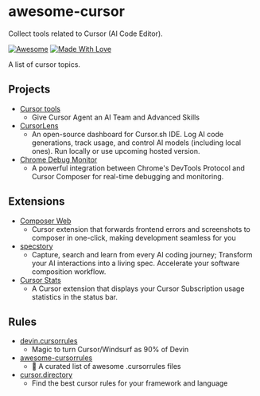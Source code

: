 # awesome-cursor
Collect tools related to Cursor (AI Code Editor).


[![Awesome](https://cdn.rawgit.com/sindresorhus/awesome/d7305f38d29fed78fa85652e3a63e154dd8e8829/media/badge.svg)](https://github.com/sindresorhus/awesome) 
[![Made With Love](https://img.shields.io/badge/Made%20With-Love-orange.svg)](https://github.com/hao-ji-xing/awesome-cursor)

A list of cursor topics.

## Projects
- [Cursor tools](https://github.com/eastlondoner/cursor-tools)
  * Give Cursor Agent an AI Team and Advanced Skills
- [CursorLens](https://github.com/HamedMP/CursorLens)
  * An open-source dashboard for Cursor.sh IDE. Log AI code generations, track usage, and control AI models (including local ones). Run locally or use upcoming hosted version.
- [Chrome Debug Monitor](https://github.com/Maxteabag/cursor-chrome-composer)
  * A powerful integration between Chrome's DevTools Protocol and Cursor Composer for real-time debugging and monitoring.


## Extensions

- [Composer Web](https://github.com/saketsarin/composer-web)
  * Cursor extension that forwards frontend errors and screenshots to composer in one-click, making development seamless for you
- [specstory](https://github.com/specstoryai/getspecstory)
  * Capture, search and learn from every AI coding journey; Transform your AI interactions into a living spec. Accelerate your software composition workflow.
- [Cursor Stats](https://github.com/Dwtexe/cursor-stats)
  * A Cursor extension that displays your Cursor Subscription usage statistics in the status bar.
 
## Rules

- [devin.cursorrules](https://github.com/grapeot/devin.cursorrules)
  * Magic to turn Cursor/Windsurf as 90% of Devin
- [awesome-cursorrules](https://github.com/PatrickJS/awesome-cursorrules)
  * 📄 A curated list of awesome .cursorrules files
- [cursor.directory](https://github.com/pontusab/cursor.directory)
  * Find the best cursor rules for your framework and language
 

